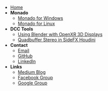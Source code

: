 <!-- docs/_sidebar.md -->
- [Home](/)
- **Monado**
	- [Monado for Windows](guides/Monado_for_Windows)
	- [Monado for Linux](guides/Monado_for_Linux)
- **DCC Tools**
	- [Using Blender with OpenXR 3D Displays](guides/Using_Blender_with_OpenXR_3D_Displays)
	- [Quadbuffer Stereo in SideFX Houdini](guides/Quadbuffer_Stereo_in_SideFX_Houdini)
- **Contact**
	- [Email](mailto:andrew@andrewhazelden.com)
	- [GitHub](https://github.com/AndrewHazelden)
	- [LinkedIn](https://www.linkedin.com/in/andrewhazelden/)
- **Links**
	- [Medium Blog](https://medium.com/@andrewhazelden)
	- [Facebook Group](https://www.facebook.com/groups/kartavr)
	- [Google Group](https://groups.google.com/g/kartaverse/)
